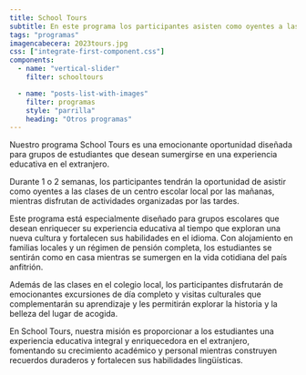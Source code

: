 ```yaml
---
title: School Tours
subtitle: En este programa los participantes asisten como oyentes a las clases de un centro escolar por las mañanas y tienen actividades organizadas por las tardes.
tags: "programas"
imagencabecera: 2023tours.jpg
css: ["integrate-first-component.css"]
components:
  - name: "vertical-slider"
    filter: schooltours

  - name: "posts-list-with-images"
    filter: programas
    style: "parrilla"
    heading: "Otros programas"
---
```


Nuestro programa School Tours es una emocionante oportunidad diseñada para grupos de estudiantes que desean sumergirse en una experiencia educativa en el extranjero.

Durante 1 o 2 semanas, los participantes tendrán la oportunidad de asistir como oyentes a las clases de un centro escolar local por las mañanas, mientras disfrutan de actividades organizadas por las tardes.

Este programa está especialmente diseñado para grupos escolares que desean enriquecer su experiencia educativa al tiempo que exploran una nueva cultura y fortalecen sus habilidades en el idioma. Con alojamiento en familias locales y un régimen de pensión completa, los estudiantes se sentirán como en casa mientras se sumergen en la vida cotidiana del país anfitrión.

Además de las clases en el colegio local, los participantes disfrutarán de emocionantes excursiones de día completo y visitas culturales que complementarán su aprendizaje y les permitirán explorar la historia y la belleza del lugar de acogida.

En School Tours, nuestra misión es proporcionar a los estudiantes una experiencia educativa integral y enriquecedora en el extranjero, fomentando su crecimiento académico y personal mientras construyen recuerdos duraderos y fortalecen sus habilidades lingüísticas.

